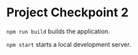 # Project Checkpoint 2

`npm run build` builds the application.

`npm start` starts a local development server.